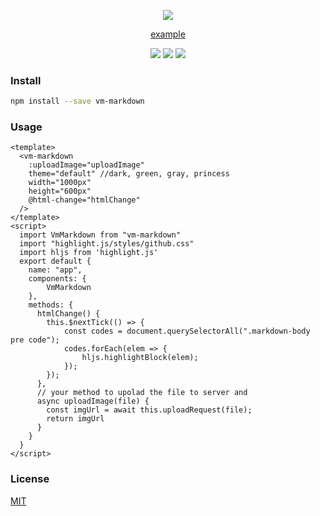 <p align="center">
  <img src="https://github.com/luosijie/Front-end-Blog/blob/master/img/logo_vmmarkdown_name.png?raw=true">
</p>

<p align="center">
    <a href="https://luosijie.github.io/vm-markdown/">example</a>
</p>
<p align="center">
  <img src="https://img.shields.io/badge/version-0.2.8-blue.svg?style=flat">
  <img src="https://img.shields.io/badge/dependency-vue-green.svg?style=flat">
  <img src="https://img.shields.io/badge/dependency-marked-yellow.svg?style=flat">
</p>

### Install

```bash
npm install --save vm-markdown
```
### Usage

```vue
<template>
  <vm-markdown
    :uploadImage="uploadImage"
    theme="default" //dark, green, gray, princess
    width="1000px" 
    height="600px" 
    @html-change="htmlChange"
  />
</template>
<script>
  import VmMarkdown from "vm-markdown"
  import "highlight.js/styles/github.css"
  import hljs from 'highlight.js'
  export default {
    name: "app",
    components: {
        VmMarkdown
    },
    methods: {
      htmlChange() {
        this.$nextTick(() => {
            const codes = document.querySelectorAll(".markdown-body pre code");
            codes.forEach(elem => {
                hljs.highlightBlock(elem);
            });
        });
      },
      // your method to upolad the file to server and
      async uploadImage(file) {
        const imgUrl = await this.uploadRequest(file);
        return imgUrl
      }
    }
  }
</script>
```

### License

[MIT](https://github.com/luosijie/vm-editor/blob/master/LICENSE.md)
